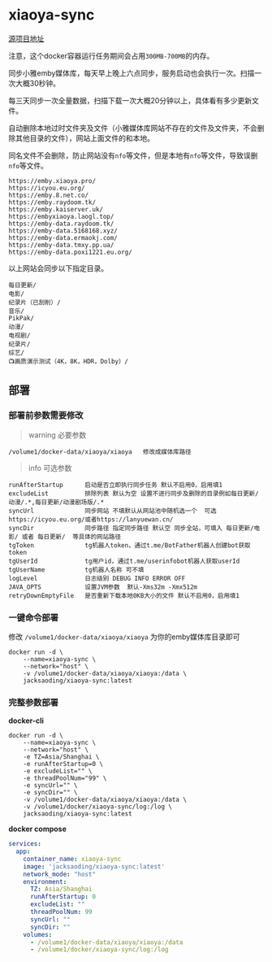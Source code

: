 # xiaoya-sync

[源项目地址](https://github.com/907739769/xiaoya-sync)

注意，这个docker容器运行任务期间会占用`300MB-700MB`的内存。

同步小雅emby媒体库，每天早上晚上六点同步，服务启动也会执行一次。扫描一次大概30秒钟。

每三天同步一次全量数据，扫描下载一次大概20分钟以上，具体看有多少更新文件。

自动删除本地过时文件夹及文件（小雅媒体库网站不存在的文件及文件夹，不会删除其他目录的文件），网站上面文件的和本地。

同名文件不会删除，防止网站没有`nfo`等文件，但是本地有`nfo`等文件，导致误删`nfo`等文件。

```shell
https://emby.xiaoya.pro/
https://icyou.eu.org/
https://emby.8.net.co/
https://emby.raydoom.tk/
https://emby.kaiserver.uk/
https://embyxiaoya.laogl.top/
https://emby-data.raydoom.tk/
https://emby-data.5168168.xyz/
https://emby-data.ermaokj.com/
https://emby-data.tmxy.pp.ua/
https://emby-data.poxi1221.eu.org/
```

以上网站会同步以下指定目录。

```shell
每日更新/
电影/
纪录片（已刮削）/
音乐/
PikPak/
动漫/
电视剧/
纪录片/
综艺/
📺画质演示测试（4K，8K，HDR，Dolby）/
```

## 部署

### 部署前参数需要修改

> warning
> 必要参数

```shell
/volume1/docker-data/xiaoya/xiaoya   修改成媒体库路径
```

> info
> 可选参数

```shell
runAfterStartup      启动是否立即执行同步任务 默认不启用0，启用填1
excludeList          排除列表 默认为空 设置不进行同步及删除的目录例如每日更新/动漫/.*,每日更新/动漫剧场版/.*
syncUrl              同步网站 不填默认从网站池中随机选一个  可选https://icyou.eu.org/或者https://lanyuewan.cn/
syncDir              同步路径 指定同步路径 默认空 同步全站，可填入 每日更新/电影/ 或者 每日更新/  等具体的网站路径
tgToken              tg机器人token，通过t.me/BotFather机器人创建bot获取token
tgUserId             tg用户id，通过t.me/userinfobot机器人获取userId
tgUserName           tg机器人名称 可不填
logLevel             日志级别 DEBUG INFO ERROR OFF
JAVA_OPTS            设置JVM参数  默认-Xms32m -Xmx512m
retryDownEmptyFile   是否重新下载本地0KB大小的文件 默认不启用0，启用填1
```

### 一键命令部署

修改 `/volume1/docker-data/xiaoya/xiaoya` 为你的emby媒体库目录即可

```shell
docker run -d \
    --name=xiaoya-sync \
    --network="host" \
    -v /volume1/docker-data/xiaoya/xiaoya:/data \
    jacksaoding/xiaoya-sync:latest
```


### 完整参数部署

**docker-cli**

```shell
docker run -d \
    --name=xiaoya-sync \
    --network="host" \
    -e TZ=Asia/Shanghai \
    -e runAfterStartup=0 \
    -e excludeList="" \
    -e threadPoolNum="99" \
    -e syncUrl="" \
    -e syncDir="" \
    -v /volume1/docker-data/xiaoya/xiaoya:/data \
    -v /volume1/docker/xiaoya-sync/log:/log \
    jacksaoding/xiaoya-sync:latest
```

**docker compose**

```yaml
services:
  app:
    container_name: xiaoya-sync
    image: 'jacksaoding/xiaoya-sync:latest'
    network_mode: "host"
    environment:
      TZ: Asia/Shanghai
      runAfterStartup: 0
      excludeList: ""
      threadPoolNum: 99
      syncUrl: ""
      syncDir: ""
    volumes:
      - /volume1/docker-data/xiaoya/xiaoya:/data
      - /volume1/docker/xiaoya-sync/log:/log
```

